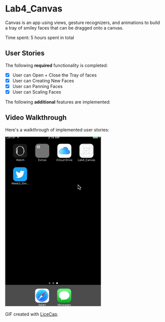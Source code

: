 # Lab4_Canvas

Canvas is an app using views, gesture recognizers, and animations to build a tray of smiley faces that can be dragged onto a canvas.

Time spent: 5 hours spent in total

## User Stories

The following **required** functionality is completed:

- [x] User can Open + Close the Tray of faces
- [x] User can Creating New Faces
- [x] User can Panning Faces
- [x] User can Scaling Faces

The following **additional** features are implemented:

## Video Walkthrough

Here's a walkthrough of implemented user stories:

![Video Walkthrough](Lab4_Canvas.gif)

GIF created with [LiceCap](http://www.cockos.com/licecap/).
